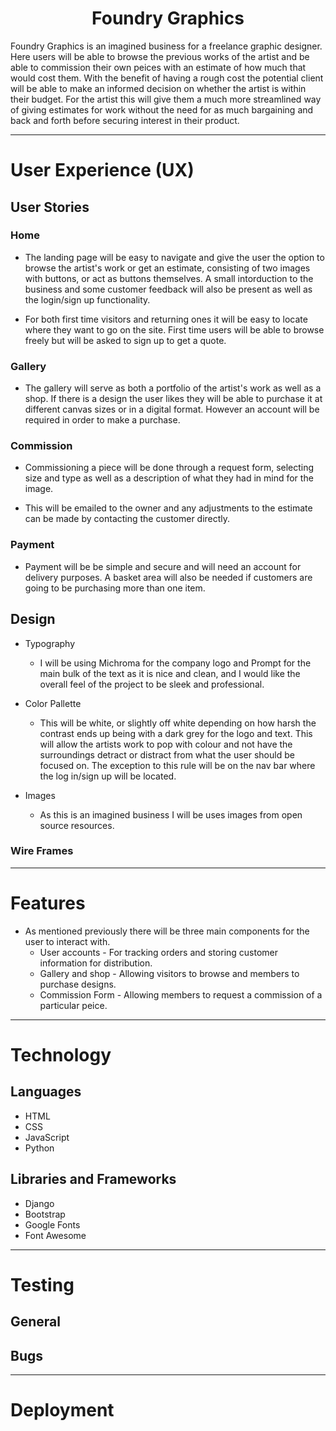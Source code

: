 <h1 style="text-align: center">Foundry Graphics</h1>

Foundry Graphics is an imagined business for a freelance graphic designer. Here users will be able to browse the previous works of the artist and be able to commission their own peices with an estimate of how much that would cost them. With the benefit of having a rough cost the potential client will be able to make an informed decision on whether the artist is within their budget. For the artist this will give them a much more streamlined way of giving estimates for work without the need for as much bargaining and back and forth before securing interest in their product.

<hr>

# User Experience (UX)

## User Stories

### Home

* The landing page will be easy to navigate and give the user the option to browse the artist's work or get an estimate, consisting of two images with buttons, or act as buttons themselves. A small intorduction to the business and some customer feedback will also be present as well as the login/sign up functionality.

* For both first time visitors and returning ones it will be easy to locate where they want to go on the site. First time users will be able to browse freely but will be asked to sign up to get a quote.


### Gallery

* The gallery will serve as both a portfolio of the artist's work as well as a shop. If there is a design the user likes they will be able to purchase it at different canvas sizes or in a digital format. However an account will be required in order to make a purchase.

### Commission

* Commissioning a piece will be done through a request form, selecting size and type as well as a description of what they had in mind for the image.

* This will be emailed to the owner and any adjustments to the estimate can be made by contacting the customer directly.

### Payment

* Payment will be be simple and secure and will need an account for delivery purposes. A basket area will also be needed if customers are going to be purchasing more than one item.

## Design

* Typography
    - I will be using Michroma for the company logo and Prompt for the main bulk of the text as it is nice and clean, and I would like the overall feel of the project to be sleek and professional.

* Color Pallette
    - This will be white, or slightly off white depending on how harsh the contrast ends up being with a dark grey for the logo and text. This will allow the artists work to pop with colour and not have the surroundings detract or distract from what the user should be focused on. The exception to this rule will be on the nav bar where the log in/sign up will be located.

* Images
    - As this is an imagined business I will be uses images from open source resources.

### Wire Frames

<hr>

# Features

* As mentioned previously there will be three main components for the user to interact with.
    - User accounts - For tracking orders and storing customer information for distribution.
    - Gallery and shop - Allowing visitors to browse and members to purchase designs.
    - Commission Form - Allowing members to request a commission of a particular peice.

<hr>

# Technology

## Languages

* HTML
* CSS
* JavaScript
* Python

## Libraries and Frameworks

* Django
* Bootstrap
* Google Fonts
* Font Awesome

<hr>

# Testing

## General

## Bugs

<hr>

# Deployment

